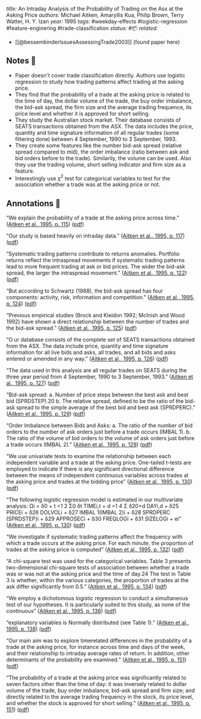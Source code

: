 *title:* An Intraday Analysis of the Probability of Trading on the Asx at the Asking Price
*authors:* Michael Aitken, Amaryllis Kua, Philip Brown, Terry Watter, H. Y. Izan
*year:* 1995
*tags:* #weekday-effects #logistic-regression #feature-enginering #trade-classification 
*status:* #📦 
*related:*
- [[@bessembinderIssuesAssessingTrade2003]] (found paper here)

## Notes 📍
- Paper doesn't cover trade classification directly. Authors use logistic regression to study how trading patterns affect trading at the asking price.
- They find that the probability of a trade at the asking price is related to the time of day, the dollar volume of the trade, the buy order imbalance, the bid-ask spread, the firm size and the average trading frequence, its price level and whether it is approved for short selling.
- They study the Australian stock market. Their database consists of SEATS transactions obtained from the ASX. The data includes the price, quantity and time signature information of all regular trades (some filtering done) between 4 September, 1990 to 3 September, 1993.
- They create some features like the number bid-ask spread (relative spread compared to mid), the order imbalance (ratio between ask and bid orders before to the trade). Similarily, the volume can be used. Also they use the trading volume, short selling indicator and firm size as a feature.
- Interestingly use $\chi^2$ test for categorical variables to test for the association whether a trade was at the asking price or not.

## Annotations 📖

“We explain the probability of a trade at the asking price across time.” ([Aitken et al., 1995, p. 115](zotero://select/library/items/PGAMDXH9)) ([pdf](zotero://open-pdf/library/items/RVL9H4BI?page=1&annotation=ASL2HWPI))

“Our study is based heavily on intraday data.” ([Aitken et al., 1995, p. 117](zotero://select/library/items/PGAMDXH9)) ([pdf](zotero://open-pdf/library/items/RVL9H4BI?page=3&annotation=DXXS6HKL))

“Systematic trading patterns contribute to returns anomalies. Portfolio returns reflect the intraspread movements if systematic trading patterns lead to more frequent trading at ask or bid prices. The wider the bid-ask spread, the larger the intraspread movement.” ([Aitken et al., 1995, p. 122](zotero://select/library/items/PGAMDXH9)) ([pdf](zotero://open-pdf/library/items/RVL9H4BI?page=8&annotation=B6KUE2K2))

“But according to Schwartz (1988), the bid-ask spread has four components: activity, risk, information and competition.” ([Aitken et al., 1995, p. 124](zotero://select/library/items/PGAMDXH9)) ([pdf](zotero://open-pdf/library/items/RVL9H4BI?page=10&annotation=YJBQUE2R))

“Previous empirical studies (Brock and Kleidon 1992; McInish and Wood 1992) have shown a direct relationship between the number of trades and the bid-ask spread.” ([Aitken et al., 1995, p. 125](zotero://select/library/items/PGAMDXH9)) ([pdf](zotero://open-pdf/library/items/RVL9H4BI?page=11&annotation=AR7WH2A7))

“O ur database consists of the complete set of SEATS transactions obtained from the ASX. The data include price, quantity and time signature information for all live bids and asks, all trades, and all bids and asks entered or amended in any way.” ([Aitken et al., 1995, p. 126](zotero://select/library/items/PGAMDXH9)) ([pdf](zotero://open-pdf/library/items/RVL9H4BI?page=12&annotation=JY5NG68C))

“The data used in this analysis are all regular trades on SEATS during the three year period from 4 September, 1990 to 3 September, 1993.” ([Aitken et al., 1995, p. 127](zotero://select/library/items/PGAMDXH9)) ([pdf](zotero://open-pdf/library/items/RVL9H4BI?page=13&annotation=5B8ZTNVI))

“Bid-ask spread: a. Number of price steps between the best ask and best bid (SPRDSTEP).20 b. The relative spread, defined to be the ratio of the bid-ask spread to the simple average of the best bid and best ask (SPRDPERC).” ([Aitken et al., 1995, p. 129](zotero://select/library/items/PGAMDXH9)) ([pdf](zotero://open-pdf/library/items/RVL9H4BI?page=15&annotation=3GYR6MLH))

“Order Imbalance between Bids and Asks: a. The ratio of the number of bid orders to the number of ask orders just before a trade occurs (IMBAL 1). b. The ratio of the volume of bid orders to the volume of ask orders just before a trade occurs (IMBAL 2).” ([Aitken et al., 1995, p. 129](zotero://select/library/items/PGAMDXH9)) ([pdf](zotero://open-pdf/library/items/RVL9H4BI?page=15&annotation=356ZMLF7))

“We use univariate tests to examine the relationship between each independent variable and a trade at the asking price. One-tailed t-tests are employed to indicate if there is any significant directional difference between the means of independent continuous variables across trades at the asking price and trades at the bidding price” ([Aitken et al., 1995, p. 130](zotero://select/library/items/PGAMDXH9)) ([pdf](zotero://open-pdf/library/items/RVL9H4BI?page=16&annotation=BWXEEXWN))

“The following logistic regression model is estimated in our multivariate analysis: Ωi = δ0 + t =1 2 Σ0 δt TIMEi,t + d =1 4 Σ δ20+d DAYi,d + δ25 PRICEi + δ26 DOLVOLi + δ27 IMBAL 1(IMBAL 2)i + δ28 SPRDPERC (SPRDSTEP)i + δ29 APPROSECi + δ30 FREQLOGi + δ31 SIZELOGi + ei” ([Aitken et al., 1995, p. 130](zotero://select/library/items/PGAMDXH9)) ([pdf](zotero://open-pdf/library/items/RVL9H4BI?page=16&annotation=VJF4SF6Q))

“We investigate if systematic trading patterns affect the frequency with which a trade occurs at the asking price. For each minute, the proportion of trades at the asking price is computed” ([Aitken et al., 1995, p. 132](zotero://select/library/items/PGAMDXH9)) ([pdf](zotero://open-pdf/library/items/RVL9H4BI?page=18&annotation=DB5MJKIS))

“A chi-square test was used for the categorical variables. Table 3 presents two-dimensional chi-square tests of association between whether a trade was or was not at the asking price and the time of day.24 The test in Table 3 is whether, within the various categories, the proportion of trades at the ask differ significantly from 0.5.” ([Aitken et al., 1995, p. 134](zotero://select/library/items/PGAMDXH9)) ([pdf](zotero://open-pdf/library/items/RVL9H4BI?page=20&annotation=EMKUM4IL))

“We employ a dichotomous logistic regression to conduct a simultaneous test of our hypotheses. It is particularly suited to this study, as none of the continuous” ([Aitken et al., 1995, p. 136](zotero://select/library/items/PGAMDXH9)) ([pdf](zotero://open-pdf/library/items/RVL9H4BI?page=22&annotation=LSPWCRWK))

“explanatory variables is Normally distributed (see Table 1).” ([Aitken et al., 1995, p. 138](zotero://select/library/items/PGAMDXH9)) ([pdf](zotero://open-pdf/library/items/RVL9H4BI?page=24&annotation=RA2VQJVE))

“Our main aim was to explore timerelated differences in the probability of a trade at the asking price, for instance across time and days of the week, and their relationship to intraday average rates of return. In addition, other determinants of the probability are examined.” ([Aitken et al., 1995, p. 151](zotero://select/library/items/PGAMDXH9)) ([pdf](zotero://open-pdf/library/items/RVL9H4BI?page=37&annotation=CTE5WZVW))

“The probability of a trade at the asking price was significantly related to seven factors other than the time of day: it was inversely related to dollar volume of the trade, buy order imbalance, bid-ask spread and firm size; and directly related to the average trading frequency in the stock, its price level, and whether the stock is approved for short selling.” ([Aitken et al., 1995, p. 151](zotero://select/library/items/PGAMDXH9)) ([pdf](zotero://open-pdf/library/items/RVL9H4BI?page=37&annotation=BZH6CXJB))